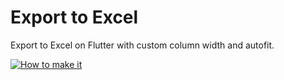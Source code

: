# Export to Excel

Export to Excel on Flutter with custom column width and autofit.

[![How to make it](https://img.youtube.com/vi/S_Ggw5uNWUI/0.jpg)](https://www.youtube.com/watch?v=S_Ggw5uNWUI)